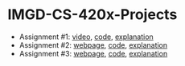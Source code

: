 # IMGD-CS-420x-Projects

- Assignment #1: [video](https://www.youtube.com/watch?v=AvGPiNDPMGg), [code](A1/A1FInal.frag), [explanation](A1/README.md)
- Assignment #2: [webpage](https://jakepelrah.github.io/), [code](A2/index.html), [explanation](A2/README.md)
- Assignment #3: [webpage](https://jakepelrah.github.io/A3), [code](A3/index.html), [explanation](A3/README.md)
